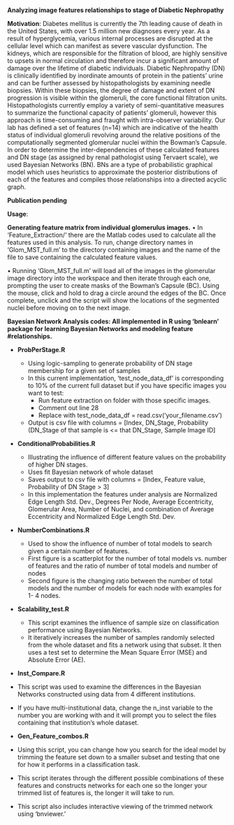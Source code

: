 **Analyzing image features relationships to stage of Diabetic Nephropathy**

**Motivation**: 
  Diabetes mellitus is currently the 7th leading cause of death in the United States, with over 1.5 million new diagnoses every year.  As a result of hyperglycemia, various internal processes are disrupted at the cellular level which can manifest as severe vascular dysfunction.  The kidneys, which are responsible for the filtration of blood, are highly sensitive to upsets in normal circulation and therefore incur a significant amount of damage over the lifetime of diabetic individuals.  Diabetic Nephropathy (DN) is clinically identified by inordinate amounts of protein in the patients’ urine and can be further assessed by histopathologists by examining needle biopsies.  Within these biopsies, the degree of damage and extent of DN progression is visible within the glomeruli, the core functional filtration units.  Histopathologists currently employ a variety of semi-quantitative measures to summarize the functional capacity of patients’ glomeruli, however this approach is time-consuming and fraught with intra-observer variability.  Our lab has defined a set of features (n=14) which are indicative of the health status of individual glomeruli revolving around the relative positions of the computationally segmented glomerular nuclei within the Bowman’s Capsule.  In order to determine the inter-dependencies of these calculated features and DN stage (as assigned by renal pathologist using Tervaert scale), we used Bayesian Networks (BN).  BNs are a type of probabilistic graphical model which uses heuristics to approximate the posterior distributions of each of the features and compiles those relationships into a directed acyclic graph.  

**Publication pending**

**Usage**:

**Generating feature matrix from individual glomerulus images.**
  •	In ‘Feature_Extraction/’ there are the Matlab codes used to calculate all the features used in this analysis.  To run, change directory names in ‘Glom_MST_full.m’ to the directory containing images and the name of the file to save containing the calculated feature values.
  
  •	Running ‘Glom_MST_full.m’ will load all of the images in the glomerular image directory into the workspace and then iterate through each one, prompting the user to create masks of the Bowman’s Capsule (BC).  Using the mouse, click and hold to drag a circle around the edges of the BC.  Once complete, unclick and the script will show the locations of the segmented nuclei before moving on to the next image.

**Bayesian Network Analysis codes: All implemented in R using ‘bnlearn’ package for learning Bayesian Networks and modeling feature #relationships.**



* **ProbPerStage.R**
  * Using logic-sampling to generate probability of DN stage membership for a given set of samples
  *	In this current implementation, ‘test_node_data_df’ is corresponding to 10% of the current full dataset but if you have specific        images you want to test:
    *	Run feature extraction on folder with those specific images.
    *	Comment out line 28
    *	Replace with test_node_data_df = read.csv(‘your_filename.csv’)
  *	Output is csv file with columns = [Index, DN_Stage, Probability (DN_Stage of that sample is <= that DN_Stage, Sample Image ID]
    
* **ConditionalProbabilities.R**
  *	Illustrating the influence of different feature values on the probability of higher DN stages.
  *	Uses fit Bayesian network of whole dataset
  *	Saves output to csv file with columns = [Index, Feature value, Probability of DN Stage > 3]
  * In this implementation the features under analysis are Normalized Edge Length Std. Dev., Degrees Per Node, Average Eccentricity,        Glomerular Area, Number of Nuclei, and combination of Average Eccentricity and Normalized Edge Length Std. Dev. 
    
* **NumberCombinations.R**
  * Used to show the influence of number of total models to search given a certain number of features.
  * First figure is a scatterplot for the number of total models vs. number of features and the ratio of number of total models and       number of nodes
  *	Second figure is the changing ratio between the number of total models and the number of models for each node with examples for 1-      4 nodes.
  
* **Scalability_test.R**
  * This script examines the influence of sample size on classification performance using Bayesian Networks.
  * It iteratively increases the number of samples randomly selected from the whole dataset and fits a network using that subset.  It     then uses a test set to determine the Mean Square Error (MSE) and Absolute Error (AE).
    
*	**Inst_Compare.R**
  *	This script was used to examine the differences in the Bayesian Networks constructed using data from 4 different institutions.
  *	If you have multi-institutional data, change the n_inst variable to the number you are working with and it will prompt you to         select the files containing that institution’s whole dataset.
    
*	**Gen_Feature_combos.R**
  *	Using this script, you can change how you search for the ideal model by trimming the feature set down to a smaller subset and         testing that one for how it performs in a classification task.
  *	This script iterates through the different possible combinations of these features and constructs networks for each one so the          longer your trimmed list of features is, the longer it will take to run.
  *	This script also includes interactive viewing of the trimmed network using ‘bnviewer.’
